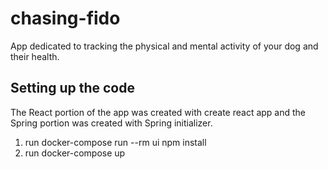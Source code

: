 # chasing-fido
App dedicated to tracking the physical and mental activity of your dog and their health.

## Setting up the code
The React portion of the app was created with create react app and the Spring portion was created with Spring initializer. 
1. run docker-compose run --rm ui npm install
2. run docker-compose up
